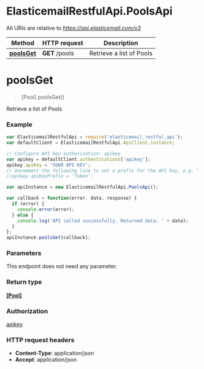 # ElasticemailRestfulApi.PoolsApi

All URIs are relative to *https://api.elasticemail.com/v3*

Method | HTTP request | Description
------------- | ------------- | -------------
[**poolsGet**](PoolsApi.md#poolsGet) | **GET** /pools | Retrieve a list of Pools


<a name="poolsGet"></a>
# **poolsGet**
> [Pool] poolsGet()

Retrieve a list of Pools

### Example
```javascript
var ElasticemailRestfulApi = require('elasticemail_restful_api');
var defaultClient = ElasticemailRestfulApi.ApiClient.instance;

// Configure API key authorization: apikey
var apikey = defaultClient.authentications['apikey'];
apikey.apiKey = 'YOUR API KEY';
// Uncomment the following line to set a prefix for the API key, e.g. "Token" (defaults to null)
//apikey.apiKeyPrefix = 'Token';

var apiInstance = new ElasticemailRestfulApi.PoolsApi();

var callback = function(error, data, response) {
  if (error) {
    console.error(error);
  } else {
    console.log('API called successfully. Returned data: ' + data);
  }
};
apiInstance.poolsGet(callback);
```

### Parameters
This endpoint does not need any parameter.

### Return type

[**[Pool]**](Pool.md)

### Authorization

[apikey](../README.md#apikey)

### HTTP request headers

 - **Content-Type**: application/json
 - **Accept**: application/json

